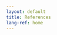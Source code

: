```yaml
---
layout: default
title: References
lang-ref: home
---
```


<!-- JekyllBook is a Jekyll theme based on the awesome theme of the Rust book built by [mdbook](https://github.com/rust-lang/mdBook).
If you're reading the README.md on Github, [click here](https://ebetica.github.io/jekyllbook/) to visit the rendered version.

![]({{ site.baseurl }}/static/preview.png)

## Usage

JekyllBook is built on top of jekyll. Simply run
```
gem install jekyll
```
to install jekyll, and serve it in the root directory of this repository with
```
jekyll -s --trace --baseurl ''
```

The table of contents / sidebar is located in the `_config.yml`.
Simply set up your config in this format:

```
chapters:
  - path: chapters/01.md
    sections:
      - path: chapters/01-1.md
      - path: chapters/01-2.md
  - path: chapters/02.md
```

Then, each of your chapters / sections should be prefaced with the Jekyll header:
```
---
layout: default
title: Name Of Chapter
---
```

[Katex](https://katex.org/) is supported out of the box, so you can write equations easily with

$$
\begin{aligned}
i \hbar \frac{\partial}{\partial t}\Psi(\mathbf{r},t) = \hat H \Psi(\mathbf{r},t)
\end{aligned}
$$

## Author

**Zeming Lin**
- <https://github.com/ebetica>
- <https://twitter.com/ebetica>


## License

Open sourced under the [MIT license](LICENSE.md).

<3
 -->